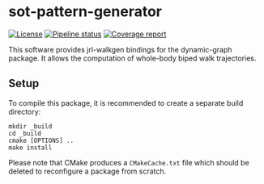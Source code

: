 sot-pattern-generator
=====================
[![License](https://img.shields.io/badge/License-BSD%202--Clause-green.svg)](https://opensource.org/licenses/BSD-2-Clause)
[![Pipeline status](https://gitlab.laas.fr/stack-of-tasks/sot-pattern-generator/badges/master/pipeline.svg)](https://gitlab.laas.fr/stack-of-tasks/sot-pattern-generator/commits/master)
[![Coverage report](https://gitlab.laas.fr/stack-of-tasks/sot-pattern-generator/badges/master/coverage.svg?job=doc-coverage)](http://projects.laas.fr/gepetto/doc/stack-of-tasks/sot-pattern-generator/master/coverage/)

This software provides jrl-walkgen bindings for the dynamic-graph
package. It allows the computation of whole-body biped walk
trajectories.


Setup
-----

To compile this package, it is recommended to create a separate build
directory:

    mkdir _build
    cd _build
    cmake [OPTIONS] ..
    make install

Please note that CMake produces a `CMakeCache.txt` file which should
be deleted to reconfigure a package from scratch.
